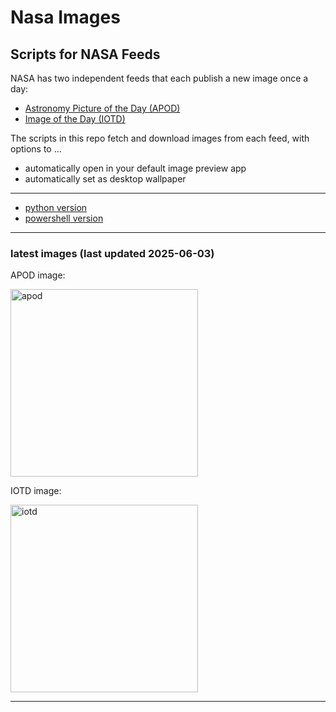 # Nasa Images

## Scripts for NASA Feeds

NASA has two independent feeds that each publish a new image once a day:

- [Astronomy Picture of the Day (APOD)](https://apod.nasa.gov/apod/)
- [Image of the Day (IOTD)](https://www.nasa.gov/image-of-the-day/)

The scripts in this repo fetch and download images from each feed, with options to ...

- automatically open in your default image preview app
- automatically set as desktop wallpaper

---

- [python version](./python/README.md)
- [powershell version](./powershell/README.md)

---

### latest images (last updated 2025-06-03)

APOD image:

<a href="https://apod.nasa.gov/apod/image/2506/GravityWaves_Claro_1486.jpg"><img alt="apod" src="https://apod.nasa.gov/apod/image/2506/GravityWaves_Claro_1486.jpg" height="300" /></a>

IOTD image:

<a href="https://www.nasa.gov/wp-content/uploads/2025/06/lprt-lg.jpg"><img alt="iotd" src="https://www.nasa.gov/wp-content/uploads/2025/06/lprt-lg.jpg" height="300" /></a>

---
